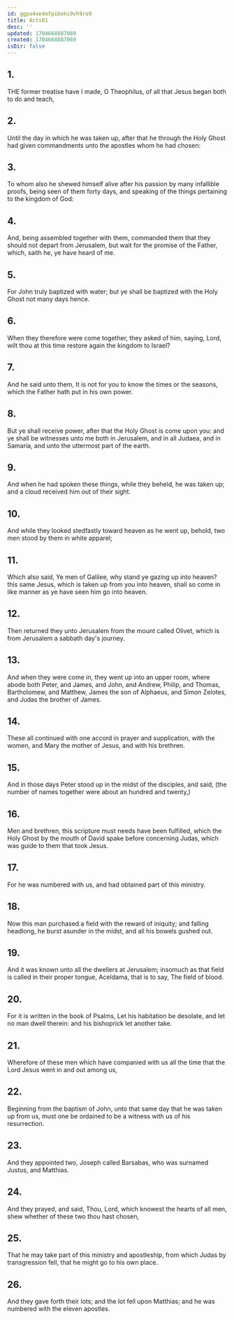 ```yaml
---
id: ggpa4xe4mfpibehi9vh9ro9
title: Acts01
desc: ''
updated: 1704668887069
created: 1704668887069
isDir: false
---
```

## 1.
THE former treatise have I made, O Theophilus, of all that Jesus began both to do and teach,
## 2.
Until the day in which he was taken up, after that he through the Holy Ghost had given commandments unto the apostles whom he had chosen:
## 3.
To whom also he shewed himself alive after his passion by many infallible proofs, being seen of them forty days, and speaking of the things pertaining to the kingdom of God:
## 4.
And, being assembled together with them, commanded them that they should not depart from Jerusalem, but wait for the promise of the Father, which, saith he, ye have heard of me.
## 5.
For John truly baptized with water; but ye shall be baptized with the Holy Ghost not many days hence.
## 6.
When they therefore were come together, they asked of him, saying, Lord, wilt thou at this time restore again the kingdom to Israel?
## 7.
And he said unto them, It is not for you to know the times or the seasons, which the Father hath put in his own power.
## 8.
But ye shall receive power, after that the Holy Ghost is come upon you: and ye shall be witnesses unto me both in Jerusalem, and in all Judaea, and in Samaria, and unto the uttermost part of the earth.
## 9.
And when he had spoken these things, while they beheld, he was taken up; and a cloud received him out of their sight.
## 10.
And while they looked stedfastly toward heaven as he went up, behold, two men stood by them in white apparel;
## 11.
Which also said, Ye men of Galilee, why stand ye gazing up into heaven? this same Jesus, which is taken up from you into heaven, shall so come in like manner as ye have seen him go into heaven.
## 12.
Then returned they unto Jerusalem from the mount called Olivet, which is from Jerusalem a sabbath day's journey.
## 13.
And when they were come in, they went up into an upper room, where abode both Peter, and James, and John, and Andrew, Philip, and Thomas, Bartholomew, and Matthew, James the son of Alphaeus, and Simon Zelotes, and Judas the brother of James.
## 14.
These all continued with one accord in prayer and supplication, with the women, and Mary the mother of Jesus, and with his brethren.
## 15.
And in those days Peter stood up in the midst of the disciples, and said, (the number of names together were about an hundred and twenty,)
## 16.
Men and brethren, this scripture must needs have been fulfilled, which the Holy Ghost by the mouth of David spake before concerning Judas, which was guide to them that took Jesus.
## 17.
For he was numbered with us, and had obtained part of this ministry.
## 18.
Now this man purchased a field with the reward of iniquity; and falling headlong, he burst asunder in the midst, and all his bowels gushed out.
## 19.
And it was known unto all the dwellers at Jerusalem; insomuch as that field is called in their proper tongue, Aceldama, that is to say, The field of blood.
## 20.
For it is written in the book of Psalms, Let his habitation be desolate, and let no man dwell therein: and his bishoprick let another take.
## 21.
Wherefore of these men which have companied with us all the time that the Lord Jesus went in and out among us,
## 22.
Beginning from the baptism of John, unto that same day that he was taken up from us, must one be ordained to be a witness with us of his resurrection.
## 23.
And they appointed two, Joseph called Barsabas, who was surnamed Justus, and Matthias.
## 24.
And they prayed, and said, Thou, Lord, which knowest the hearts of all men, shew whether of these two thou hast chosen,
## 25.
That he may take part of this ministry and apostleship, from which Judas by transgression fell, that he might go to his own place.
## 26.
And they gave forth their lots; and the lot fell upon Matthias; and he was numbered with the eleven apostles.
